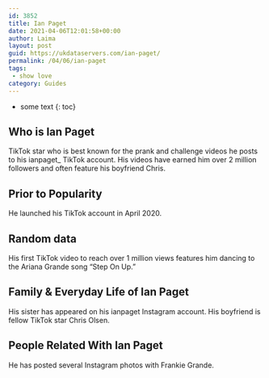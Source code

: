 ```yaml
---
id: 3852
title: Ian Paget
date: 2021-04-06T12:01:58+00:00
author: Laima
layout: post
guid: https://ukdataservers.com/ian-paget/
permalink: /04/06/ian-paget
tags:
 - show love
category: Guides
---
```


* some text
{: toc}


## Who is Ian Paget
                  
                  
                  
TikTok star who is best known for the prank and challenge videos he posts to his ianpaget_ TikTok account. His videos have earned him over 2 million followers and often feature his boyfriend Chris. 
                  
              
            
              
            
                
                
                
## Prior to Popularity
                  
                  
                  
He launched his TikTok account in April 2020. 
                  
              
            
              
            
                
                
                
## Random data
                  
                  
                  
His first TikTok video to reach over 1 million views features him dancing to the Ariana Grande song &#8220;Step On Up.&#8221; 
                  
              
            
              
            
                
                
                
## Family & Everyday Life of Ian Paget
                  
                  
                  
His sister has appeared on his ianpaget Instagram account. His boyfriend is fellow TikTok star Chris Olsen.
                  
              
            
              
            
                
                
                
## People Related With Ian Paget
                  
                  
                  
He has posted several Instagram photos with Frankie Grande. 
                  
              
            
              
            
                
              
            
              
              
            
            
              
            
          
          
          